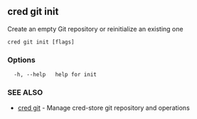## cred git init

Create an empty Git repository or reinitialize an existing one

```
cred git init [flags]
```

### Options

```
  -h, --help   help for init
```

### SEE ALSO

* [cred git](cred_git.md)	 - Manage cred-store git repository and operations

